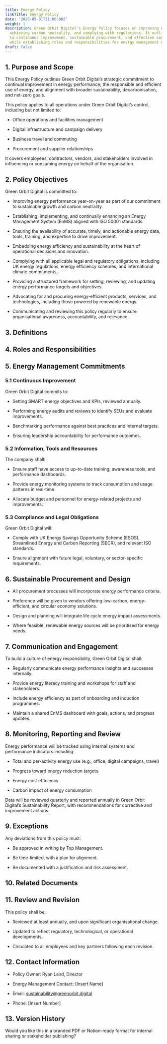 ```yaml
---
title: Energy Policy
linkTitle: Energy Policy
date: '2025-05-01T21:06:00Z'
weight: 1
description: Green Orbit Digital's Energy Policy focuses on improving energy performance,
  achieving carbon neutrality, and complying with regulations. It outlines commitments
  to continuous improvement, sustainable procurement, and effective communication,
  while establishing roles and responsibilities for energy management within the organization.
draft: false
---
```



<!-- Unsupported block type: table_of_contents -->

<!-- Unsupported block type: divider -->



## 1. Purpose and Scope

This Energy Policy outlines Green Orbit Digital’s strategic commitment to continual improvement in energy performance, the responsible and efficient use of energy, and alignment with broader sustainability, decarbonisation, and net-zero goals.

This policy applies to all operations under Green Orbit Digital’s control, including but not limited to:

- Office operations and facilities management

- Digital infrastructure and campaign delivery

- Business travel and commuting

- Procurement and supplier relationships

It covers employees, contractors, vendors, and stakeholders involved in influencing or consuming energy on behalf of the organisation.

<!-- Unsupported block type: divider -->

## 2. Policy Objectives

Green Orbit Digital is committed to:

- Improving energy performance year-on-year as part of our commitment to sustainable growth and carbon neutrality.

- Establishing, implementing, and continually enhancing an Energy Management System (EnMS) aligned with ISO 50001 standards.

- Ensuring the availability of accurate, timely, and actionable energy data, tools, training, and expertise to drive improvement.

- Embedding energy efficiency and sustainability at the heart of operational decisions and innovation.

- Complying with all applicable legal and regulatory obligations, including UK energy regulations, energy efficiency schemes, and international climate commitments.

- Providing a structured framework for setting, reviewing, and updating energy performance targets and objectives.

- Advocating for and procuring energy-efficient products, services, and technologies, including those powered by renewable energy.

- Communicating and reviewing this policy regularly to ensure organisational awareness, accountability, and relevance.

<!-- Unsupported block type: divider -->

## 3. Definitions

<!-- Unsupported block type: table -->

<!-- Unsupported block type: divider -->

## 4. Roles and Responsibilities

<!-- Unsupported block type: child_database -->

<!-- Unsupported block type: divider -->

## 5. Energy Management Commitments

### 5.1 Continuous Improvement

Green Orbit Digital commits to:

- Setting SMART energy objectives and KPIs, reviewed annually.

- Performing energy audits and reviews to identify SEUs and evaluate improvements.

- Benchmarking performance against best practices and internal targets.

- Ensuring leadership accountability for performance outcomes.

### 5.2 Information, Tools and Resources

The company shall:

- Ensure staff have access to up-to-date training, awareness tools, and performance dashboards.

- Provide energy monitoring systems to track consumption and usage patterns in real-time.

- Allocate budget and personnel for energy-related projects and improvements.

### 5.3 Compliance and Legal Obligations

Green Orbit Digital will:

- Comply with UK Energy Savings Opportunity Scheme (ESOS), Streamlined Energy and Carbon Reporting (SECR), and relevant ISO standards.

- Ensure alignment with future legal, voluntary, or sector-specific requirements.

<!-- Unsupported block type: divider -->

## 6. Sustainable Procurement and Design

- All procurement processes will incorporate energy performance criteria.

- Preference will be given to vendors offering low-carbon, energy-efficient, and circular economy solutions.

- Design and planning will integrate life cycle energy impact assessments.

- Where feasible, renewable energy sources will be prioritised for energy needs.

<!-- Unsupported block type: divider -->

## 7. Communication and Engagement

To build a culture of energy responsibility, Green Orbit Digital shall:

- Regularly communicate energy performance insights and successes internally.

- Provide energy literacy training and workshops for staff and stakeholders.

- Include energy efficiency as part of onboarding and induction programmes.

- Maintain a shared EnMS dashboard with goals, actions, and progress updates.

<!-- Unsupported block type: divider -->

## 8. Monitoring, Reporting and Review

Energy performance will be tracked using internal systems and performance indicators including:

- Total and per-activity energy use (e.g., office, digital campaigns, travel)

- Progress toward energy reduction targets

- Energy cost efficiency

- Carbon impact of energy consumption

Data will be reviewed quarterly and reported annually in Green Orbit Digital’s Sustainability Report, with recommendations for corrective and improvement actions.

<!-- Unsupported block type: divider -->

## 9. Exceptions

Any deviations from this policy must:

- Be approved in writing by Top Management.

- Be time-limited, with a plan for alignment.

- Be documented with a justification and risk assessment.

<!-- Unsupported block type: divider -->

## 10. Related Documents

<!-- Unsupported block type: child_database -->

<!-- Unsupported block type: divider -->

## 11. Review and Revision

This policy shall be:

- Reviewed at least annually, and upon significant organisational change.

- Updated to reflect regulatory, technological, or operational developments.

- Circulated to all employees and key partners following each revision.

<!-- Unsupported block type: divider -->

## 12. Contact Information

- Policy Owner: Ryan Laird, Director

- Energy Management Contact: [Insert Name]

- Email: sustainability@greenorbit.digital

- Phone: [Insert Number]

<!-- Unsupported block type: divider -->

## 13. Version History

<!-- Unsupported block type: table -->

<!-- Unsupported block type: divider -->

Would you like this in a branded PDF or Notion-ready format for internal sharing or stakeholder publishing?
